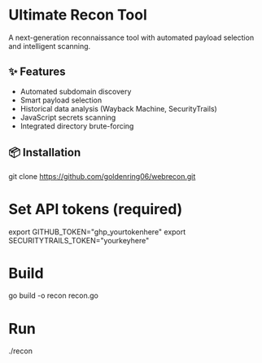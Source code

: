 # Ultimate Recon Tool

A next-generation reconnaissance tool with automated payload selection and intelligent scanning.

## ✨ Features
- Automated subdomain discovery
- Smart payload selection
- Historical data analysis (Wayback Machine, SecurityTrails)
- JavaScript secrets scanning
- Integrated directory brute-forcing

## 📦 Installation

git clone https://github.com/goldenring06/webrecon.git

# Set API tokens (required)
export GITHUB_TOKEN="ghp_yourtokenhere"
export SECURITYTRAILS_TOKEN="yourkeyhere"

# Build 
go build -o recon recon.go

# Run
./recon

